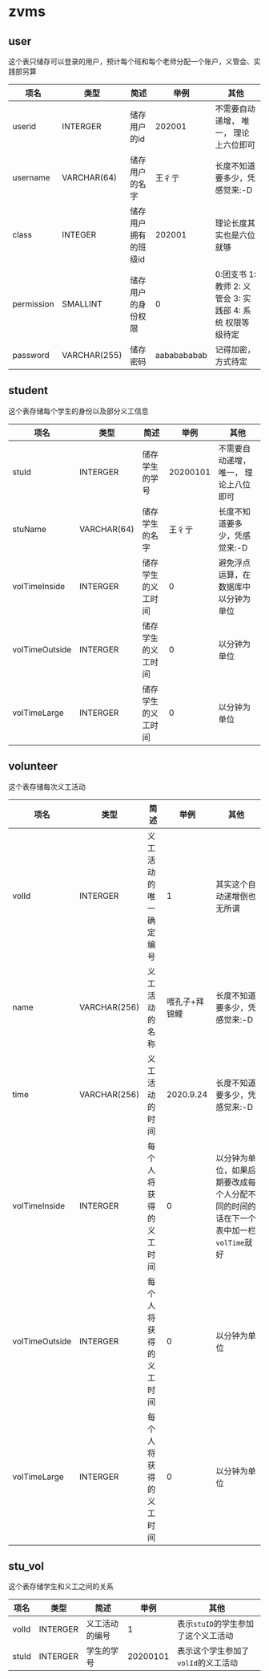 # zvms
## user

这个表只储存可以登录的用户，预计每个班和每个老师分配一个账户，义管会、实践部另算

项名 | 类型 | 简述 | 举例 | 其他 
-|-|-|-|-
userid | INTERGER | 储存用户的id | 202001 | 不需要自动递增， 唯一， 理论上六位即可
username | VARCHAR(64) | 储存用户的名字 | 王彳亍 | 长度不知道要多少，凭感觉来:-D
class | INTEGER | 储存用户拥有的班级id | 202001 | 理论长度其实也是六位就够
permission | SMALLINT | 储存用户的身份权限 | 0 | 0:团支书 1: 教师 2: 义管会 3: 实践部 4: 系统 权限等级待定
password | VARCHAR(255) | 储存密码 | aababababab | 记得加密，方式待定

## student

这个表存储每个学生的身份以及部分义工信息

项名 | 类型 | 简述 | 举例 | 其他
-|-|-|-|-
stuId | INTERGER | 储存学生的学号 | 20200101 | 不需要自动递增， 唯一， 理论上八位即可
stuName | VARCHAR(64) | 储存学生的名字 | 王彳亍 | 长度不知道要多少，凭感觉来:-D
volTimeInside | INTERGER | 储存学生的义工时间 | 0 | 避免浮点运算，在数据库中以分钟为单位
volTimeOutside | INTERGER | 储存学生的义工时间 | 0 | 以分钟为单位
volTimeLarge | INTERGER | 储存学生的义工时间 | 0 | 以分钟为单位

## volunteer

这个表存储每次义工活动

项名 | 类型 | 简述 | 举例 | 其他
-|-|-|-|-
volId | INTERGER | 义工活动的唯一确定编号 | 1 | 其实这个自动递增倒也无所谓
name | VARCHAR(256) | 义工活动的名称 | 喂孔子+拜锦鲤 | 长度不知道要多少，凭感觉来:-D
time | VARCHAR(256) | 义工活动的时间 | 2020.9.24 | 长度不知道要多少，凭感觉来:-D
volTimeInside | INTERGER | 每个人将获得的义工时间 | 0 | 以分钟为单位，如果后期要改成每个人分配不同的时间的话在下一个表中加一栏`volTime`就好
volTimeOutside | INTERGER | 每个人将获得的义工时间 | 0 | 以分钟为单位
volTimeLarge | INTERGER | 每个人将获得的义工时间 | 0 | 以分钟为单位

## stu_vol

这个表存储学生和义工之间的关系

项名 | 类型 | 简述 | 举例 | 其他
-|-|-|-|-
volId | INTERGER | 义工活动的编号 | 1 | 表示`stuID`的学生参加了这个义工活动
stuId | INTERGER | 学生的学号 | 20200101 | 表示这个学生参加了`volId`的义工活动